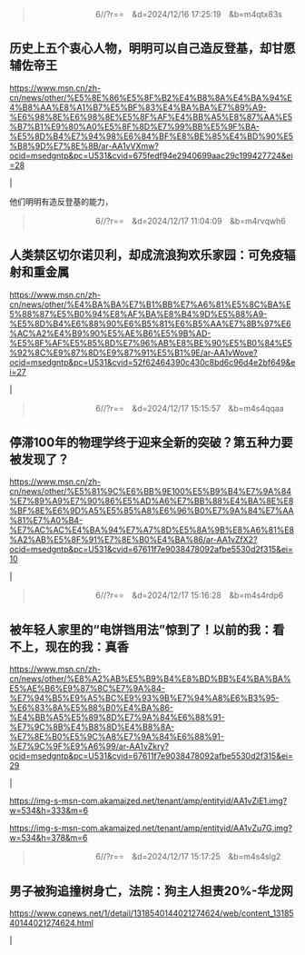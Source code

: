 
>　　　　　　　　6//?r=⭐　&d=2024/12/16 17:25:19　&b=m4qtx83s

## 历史上五个衷心人物，明明可以自己造反登基，却甘愿辅佐帝王

https://www.msn.cn/zh-cn/news/other/%E5%8E%86%E5%8F%B2%E4%B8%8A%E4%BA%94%E4%B8%AA%E8%A1%B7%E5%BF%83%E4%BA%BA%E7%89%A9-%E6%98%8E%E6%98%8E%E5%8F%AF%E4%BB%A5%E8%87%AA%E5%B7%B1%E9%80%A0%E5%8F%8D%E7%99%BB%E5%9F%BA-%E5%8D%B4%E7%94%98%E6%84%BF%E8%BE%85%E4%BD%90%E5%B8%9D%E7%8E%8B/ar-AA1vVXmw?ocid=msedgntp&pc=U531&cvid=675fedf94e2940699aac29c199427724&ei=28

|

他们明明有造反登基的能力，

>　　　　　　　　6//?r=⭐　&d=2024/12/17 11:04:09　&b=m4rvqwh6

## 人类禁区切尔诺贝利，却成流浪狗欢乐家园：可免疫辐射和重金属

https://www.msn.cn/zh-cn/news/other/%E4%BA%BA%E7%B1%BB%E7%A6%81%E5%8C%BA%E5%88%87%E5%B0%94%E8%AF%BA%E8%B4%9D%E5%88%A9-%E5%8D%B4%E6%88%90%E6%B5%81%E6%B5%AA%E7%8B%97%E6%AC%A2%E4%B9%90%E5%AE%B6%E5%9B%AD-%E5%8F%AF%E5%85%8D%E7%96%AB%E8%BE%90%E5%B0%84%E5%92%8C%E9%87%8D%E9%87%91%E5%B1%9E/ar-AA1vWove?ocid=msedgntp&pc=U531&cvid=52f62464390c430c8bd6c96d4e2bf649&ei=27

|

  

>　　　　　　　　6//?r=⭐　&d=2024/12/17 15:15:57　&b=m4s4qqaa

## 停滞100年的物理学终于迎来全新的突破？第五种力要被发现了？

https://www.msn.cn/zh-cn/news/other/%E5%81%9C%E6%BB%9E100%E5%B9%B4%E7%9A%84%E7%89%A9%E7%90%86%E5%AD%A6%E7%BB%88%E4%BA%8E%E8%BF%8E%E6%9D%A5%E5%85%A8%E6%96%B0%E7%9A%84%E7%AA%81%E7%A0%B4-%E7%AC%AC%E4%BA%94%E7%A7%8D%E5%8A%9B%E8%A6%81%E8%A2%AB%E5%8F%91%E7%8E%B0%E4%BA%86/ar-AA1vZfX2?ocid=msedgntp&pc=U531&cvid=67611f7e9038478092afbe5530d2f315&ei=10

|

  

>　　　　　　　　6//?r=⭐　&d=2024/12/17 15:16:28　&b=m4s4rdp6

## 被年轻人家里的“电饼铛用法”惊到了！以前的我：看不上，现在的我：真香

https://www.msn.cn/zh-cn/news/other/%E8%A2%AB%E5%B9%B4%E8%BD%BB%E4%BA%BA%E5%AE%B6%E9%87%8C%E7%9A%84-%E7%94%B5%E9%A5%BC%E9%93%9B%E7%94%A8%E6%B3%95-%E6%83%8A%E5%88%B0%E4%BA%86-%E4%BB%A5%E5%89%8D%E7%9A%84%E6%88%91-%E7%9C%8B%E4%B8%8D%E4%B8%8A-%E7%8E%B0%E5%9C%A8%E7%9A%84%E6%88%91-%E7%9C%9F%E9%A6%99/ar-AA1vZkry?ocid=msedgntp&pc=U531&cvid=67611f7e9038478092afbe5530d2f315&ei=29

|

https://img-s-msn-com.akamaized.net/tenant/amp/entityid/AA1vZiE1.img?w=534&h=333&m=6

https://img-s-msn-com.akamaized.net/tenant/amp/entityid/AA1vZu7G.img?w=534&h=378&m=6

  

>　　　　　　　　6//?r=⭐　&d=2024/12/17 15:17:25　&b=m4s4slg2

## 男子被狗追撞树身亡，法院：狗主人担责20%-华龙网

https://www.cqnews.net/1/detail/1318540144021274624/web/content_1318540144021274624.html

|